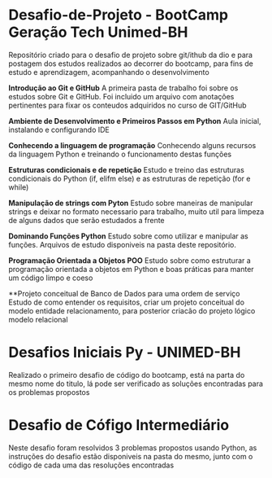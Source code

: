 # Desafio-de-Projeto - BootCamp Geração Tech Unimed-BH
Repositório criado para o desafio de projeto sobre git/ithub da dio e para postagem dos estudos realizados ao decorrer do bootcamp, para fins de estudo e aprendizagem, acompanhando o desenvolvimento

**Introdução ao Git e GitHub**
A primeira pasta de trabalho foi sobre os estudos sobre Git e GitHub. 
Foi incluido um arquivo com anotações pertinentes para fixar os conteudos adquiridos no curso de GIT/GitHub

**Ambiente de Desenvolvimento e Primeiros Passos em Python**
Aula inicial, instalando e configurando IDE 

**Conhecendo a linguagem de programação**
Conhecendo alguns recursos da linguagem Python e treinando o funcionamento destas funções

**Estruturas condicionais e de repetição**
Estudo e treino das estruturas condicionais do Python (if, elifm else) e as estruturas de repetição (for e while)

**Manipulação de strings com Pyton**
Estudo sobre maneiras de manipular strings e deixar no formato necessario para trabalho, muito util para limpeza de alguns dados que serão estudados a frente

**Dominando Funções Python**
Estudo sobre como utilizar e manipular as funções. Arquivos de estudo disponiveis na pasta deste repositório.

**Programação Orientada a Objetos POO**
Estudo sobre como estruturar a programação orientada a objetos em Python e boas práticas para manter um código limpo e coeso

**Projeto conceitual de Banco de Dados para uma ordem de serviço 
Estudo de como entender os requisitos, criar um projeto conceitual do modelo entidade relacionamento, para posterior criacão do projeto lógico modelo relacional 

# Desafios Iniciais Py - UNIMED-BH
Realizado o primeiro desafio de código do bootcamp, está na parta do mesmo nome do titulo, lá pode ser verificado as soluções encontradas para os problemas propostos


# Desafio de Cófigo Intermediário
Neste desafio foram resolvidos 3 problemas propostos usando Python, as instruções do desafio estão disponiveis na pasta do mesmo, junto com o código de cada uma das resoluções encontradas

